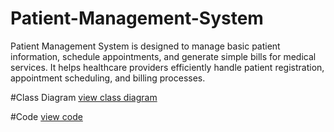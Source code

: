 # Patient-Management-System
Patient Management System is designed to manage basic patient information, schedule appointments, and generate simple bills for medical services. 
It helps healthcare providers efficiently handle patient registration, appointment scheduling, and billing processes.

#Class Diagram
[view class diagram](https://docs.google.com/document/d/1zVI_bQmJeWiJHwqLLLMb3IDS_iMPGvXUYzftohzTd2A/edit?usp=sharing)


#Code
[view code](https://codesandbox.io/p/sandbox/pms-nqhmhs)

